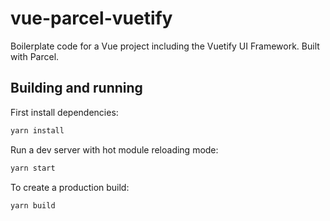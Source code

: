 # vue-parcel-vuetify

Boilerplate code for a Vue project including the Vuetify UI Framework. Built with Parcel.

## Building and running

First install dependencies:

```sh
yarn install
```

Run a dev server with hot module reloading mode:

```sh
yarn start
```

To create a production build:

```sh
yarn build
```
